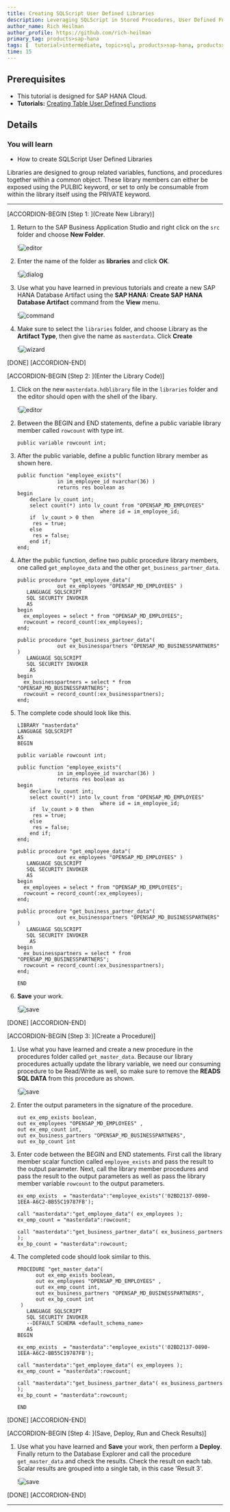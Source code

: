 ```yaml
---
title: Creating SQLScript User Defined Libraries
description: Leveraging SQLScript in Stored Procedures, User Defined Functions, and User Defined Libraries
author_name: Rich Heilman
author_profile: https://github.com/rich-heilman
primary_tag: products>sap-hana
tags: [  tutorial>intermediate, topic>sql, products>sap-hana, products>sap-hana-cloud, products>sap-business-application-studio]  
time: 15
---
```


## Prerequisites  
- This tutorial is designed for SAP HANA Cloud.
- **Tutorials:** [Creating Table User Defined Functions](hana-cloud-sqlscript-table-user)

## Details
### You will learn  
- How to create SQLScript User Defined Libraries

Libraries are designed to group related variables, functions, and procedures together within a common object. These library members can either be exposed using the PULBIC keyword, or set to only be consumable from within the library itself using the PRIVATE keyword.

---

[ACCORDION-BEGIN [Step 1: ](Create New Library)]
1. Return to the SAP Business Application Studio and right click on the `src` folder and choose **New Folder**.

    !![editor](1_1.png)

2. Enter the name of the folder as **libraries** and click **OK**.

    !![dialog](1_2.png)

3. Use what you have learned in previous tutorials and create a new SAP HANA Database Artifact using the **SAP HANA: Create SAP HANA Database Artifact** command from the **View** menu.

    !![command](1_3.png)

4. Make sure to select the `libraries` folder, and choose Library as the **Artifact Type**, then give the name as `masterdata`. Click **Create**

    !![wizard](1_4.png)

[DONE]
[ACCORDION-END]


[ACCORDION-BEGIN [Step 2: ](Enter the Library Code)]
1. Click on the new `masterdata.hdblibrary` file in the `libraries` folder and the editor should open with the shell of the libary.

    !![editor](2_1.png)

2. Between the BEGIN and END statements, define a public variable library member called `rowcount` with type int.

    ```
    public variable rowcount int;
    ```

3. After the public variable, define a public function library member as shown here.
    ```
    public function "employee_exists"(
                 in im_employee_id nvarchar(36) )
                 returns res boolean as
    begin
        declare lv_count int;
        select count(*) into lv_count from "OPENSAP_MD_EMPLOYEES"
                               where id = im_employee_id;
        if  lv_count > 0 then
         res = true;
        else
         res = false;
        end if;
    end;

    ```


4. After the public function, define two public procedure library members, one called `get_employee_data` and the other
`get_business_partner_data`.

    ```
    public procedure "get_employee_data"(
                 out ex_employees "OPENSAP_MD_EMPLOYEES" )
       LANGUAGE SQLSCRIPT
       SQL SECURITY INVOKER
       AS
    begin
      ex_employees = select * from "OPENSAP_MD_EMPLOYEES";
      rowcount = record_count(:ex_employees);
    end;

    public procedure "get_business_partner_data"(
                 out ex_businesspartners "OPENSAP_MD_BUSINESSPARTNERS" )
       LANGUAGE SQLSCRIPT
       SQL SECURITY INVOKER
        AS
    begin
      ex_businesspartners = select * from "OPENSAP_MD_BUSINESSPARTNERS";
      rowcount = record_count(:ex_businesspartners);
    end;

    ```

5. The complete code should look like this.

    ```
    LIBRARY "masterdata"
    LANGUAGE SQLSCRIPT
    AS
    BEGIN

    public variable rowcount int;

    public function "employee_exists"(
                 in im_employee_id nvarchar(36) )
                 returns res boolean as
    begin
        declare lv_count int;
        select count(*) into lv_count from "OPENSAP_MD_EMPLOYEES"
                               where id = im_employee_id;
        if  lv_count > 0 then
         res = true;
        else
         res = false;
        end if;
    end;

    public procedure "get_employee_data"(
                 out ex_employees "OPENSAP_MD_EMPLOYEES" )
       LANGUAGE SQLSCRIPT
       SQL SECURITY INVOKER
       AS
    begin
      ex_employees = select * from "OPENSAP_MD_EMPLOYEES";
      rowcount = record_count(:ex_employees);
    end;

    public procedure "get_business_partner_data"(
                 out ex_businesspartners "OPENSAP_MD_BUSINESSPARTNERS" )
       LANGUAGE SQLSCRIPT
       SQL SECURITY INVOKER
        AS
    begin
      ex_businesspartners = select * from "OPENSAP_MD_BUSINESSPARTNERS";
      rowcount = record_count(:ex_businesspartners);
    end;

    END

    ```

6. **Save** your work.

    !![save](2_2.png)


[DONE]
[ACCORDION-END]

[ACCORDION-BEGIN [Step 3: ](Create a Procedure)]
1. Use what you have learned and create a new procedure in the procedures folder called `get_master_data`. Because our library procedures actually update the library variable, we need our consuming procedure to be Read/Write as well, so make sure to remove the **READS SQL DATA** from this procedure as shown.

    !![save](3_1.png)

2. Enter the output parameters in the signature of the procedure.

    ```
    out ex_emp_exists boolean,
    out ex_employees "OPENSAP_MD_EMPLOYEES" ,
    out ex_emp_count int,
    out ex_business_partners "OPENSAP_MD_BUSINESSPARTNERS",
    out ex_bp_count int
    ```
3. Enter code between the BEGIN and END statements. First call the library member scalar function called `employee_exists` and pass the result to the output parameter. Next, call the library member procedures and pass the result to the output parameters as well as pass the library member variable `rowcount` to the output parameters.

    ```
    ex_emp_exists  = "masterdata":"employee_exists"('02BD2137-0890-1EEA-A6C2-BB55C19787FB');   

    call "masterdata":"get_employee_data"( ex_employees );
    ex_emp_count = "masterdata":rowcount;

    call "masterdata":"get_business_partner_data"( ex_business_partners );
    ex_bp_count = "masterdata":rowcount;
    ```

4. The completed code should look similar to this.

    ```
    PROCEDURE "get_master_data"(
          out ex_emp_exists boolean,
          out ex_employees "OPENSAP_MD_EMPLOYEES" ,
          out ex_emp_count int,
          out ex_business_partners "OPENSAP_MD_BUSINESSPARTNERS",
          out ex_bp_count int
     )
       LANGUAGE SQLSCRIPT
       SQL SECURITY INVOKER
       --DEFAULT SCHEMA <default_schema_name>
       AS
    BEGIN

    ex_emp_exists  = "masterdata":"employee_exists"('02BD2137-0890-1EEA-A6C2-BB55C19787FB');   

    call "masterdata":"get_employee_data"( ex_employees );
    ex_emp_count = "masterdata":rowcount;

    call "masterdata":"get_business_partner_data"( ex_business_partners );
    ex_bp_count = "masterdata":rowcount;

    END
    ```

[DONE]
[ACCORDION-END]

[ACCORDION-BEGIN [Step 4: ](Save, Deploy, Run and Check Results)]
1. Use what you have learned and **Save** your work, then perform a **Deploy**. Finally return to the Database Explorer and call the procedure `get_master_data` and check the results.  Check the result on each tab.  Scalar results are grouped into a single tab, in this case 'Result 3'.

    !![save](4_1.png)


[DONE]
[ACCORDION-END]



---
